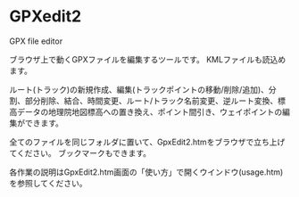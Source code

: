 # GPXedit2
GPX file editor

ブラウザ上で動くGPXファイルを編集するツールです。
KMLファイルも読込めます。

ルート(トラック)の新規作成、編集(トラックポイントの移動/削除/追加)、分割、部分削除、結合、時間変更、ルート/トラック名前変更、逆ルート変換、標高データの地理院地図標高への置き換え、ポイント間引き、ウェイポイントの編集ができます。

全てのファイルを同じフォルダに置いて、GpxEdit2.htmをブラウザで立ち上げてください。
ブックマークもできます。

各作業の説明はGpxEdit2.htm画面の「使い方」で開くウインドウ(usage.htm)を参照してください。

